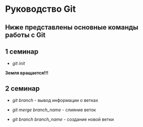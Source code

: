 # Руководство Git

## Ниже представлены основные команды работы с Git

## 1 семинар

- *git init*

**Земля вращается!!!**

## 2 семинар

- *git branch* - вывод информации о ветках

- *git merge branch_name* - слияние веток

- *git branch branch_name* - создание новой ветки
